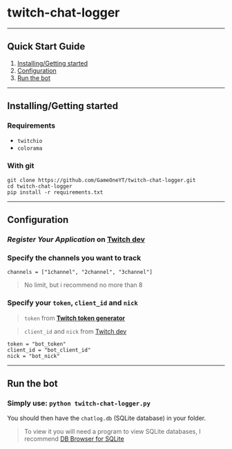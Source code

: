 # twitch-chat-logger
---
## Quick Start Guide
1. [Installing/Getting started](#installinggetting-started)
1. [Configuration](#configuration)
1. [Run the bot](#run-the-bot)
---
## Installing/Getting started

### Requirements
 - `twitchio`
 - `colorama`
 
### With git
```
git clone https://github.com/GameOneYT/twitch-chat-logger.git
cd twitch-chat-logger
pip install -r requirements.txt
```
---
## Configuration
### *Register Your Application* on **[Twitch dev](https://dev.twitch.tv/)**
### Specify the channels you want to track
```
channels = ["1channel", "2channel", "3channel"]
```
> No limit, but i recommend no more than 8
### Specify your `token`, `client_id` and `nick`
> `token` from **[Twitch token generator](https://twitchtokengenerator.com/)**

> `client_id` and `nick` from [Twitch dev](#register-your-application-on-twitch-dev)
```
token = "bot_token" 
client_id = "bot_client_id"
nick = "bot_nick"
```
---
## Run the bot
### Simply use: `python twitch-chat-logger.py`
You should then have the `chatlog.db` (SQLite database) in your folder.

> To view it you will need a program to view SQLite databases, I recommend [DB Browser for SQLite](https://sqlitebrowser.org/)
